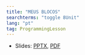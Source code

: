 ```yaml
---
title: "MEUS BLOCOS"
searchterms: "toggle 8Unit"
lang: "pt"
tag: ProgrammingLesson
---
```

 <ul>
 <li class="ng-binding">Slides:
 <a href="ProgrammingLessons/MyBlocks.pptx">PPTX</a>,
 <a href="ProgrammingLessons/MyBlocks.pdf">PDF</a>
 </li>
 </ul>
